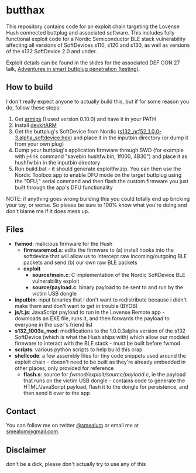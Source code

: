 # butthax

This repository contains code for an exploit chain targeting the Lovense Hush connected buttplug and associated software. This includes fully functional exploit code for a Nordic Semiconductor BLE stack vulnerability affecting all versions of SoftDevices s110, s120 and s130, as well as versions of the s132 SoftDevice 2.0 and under.

Exploit details can be found in the slides for the associated DEF CON 27 talk, [Adventures in smart buttplug penetration (testing)](https://media.defcon.org/DEF%20CON%2027/DEF%20CON%2027%20presentations/DEFCON-27-smea-Adventures-in-smart-buttplug-penetration-testing.pdf).

## How to build

I don't really expect anyone to actually build this, but if for some reason you do, follow these steps:

1. Get [armips](https://github.com/Kingcom/armips/releases) (I used version 0.10.0) and have it in your PATH
2. Install [devkitARM](https://devkitpro.org/wiki/Getting_Started)
3. Get the buttplug's SoftDevice from Nordic ([s132_nrf52_1.0.0-3.alpha_softdevice.hex](https://www.nordicsemi.com/Software-and-Tools/Software/S132/Download#infotabs)) and place it in the inputbin directory (or dump it from your own plug)
4. Dump your buttplug's application firmware through SWD (for example with j-link command "savebin hushfw.bin, 1f000, 4B30") and place it as hushfw.bin in the inputbin directory
5. Run build.bat - it should generate exploitfw.zip. You can then use the Nordic Toolbox app to enable DFU mode on the target buttplug using the "DFU;" serial command and then flash the custom firmware you just built through the app's DFU functionality

NOTE: if anything goes wrong building this you could totally end up bricking your toy, or worse. So please be sure to 100% know what you're doing and don't blame me if it does mess up.

## Files

- **fwmod**: malicious firmware for the Hush
    - **firmwaremod.s**: edits the firmware to (a) install hooks into the softdevice that will allow us to intercept raw incoming/outgoing BLE packets and send (b) our own raw BLE packets
    - **exploit**
        - **source/main.c**: C implementation of the Nordic SoftDevice BLE vulnerability exploit
        - **source/payload.c**: binary payload to be sent to and run by the victim USB dongle
- **inputbin**: input binaries that i don't want to redistribute because i didn't make them and don't want to get in trouble (BYOB)
- **js/t.js**: JavaScript payload to run in the Lovense Remote app - downloads an EXE file, runs it, and then forwards the payload to everyone in the user's friend list
- **s132_1003a_mod**: modifications to the 1.0.0.3alpha version of the s132 SoftDevice (which is what the Hush ships with) which allow our modded firmware to interact with the BLE stack - must be built before fwmod
- **scripts**: various python scripts to help build this crap
- **shellcode**: a few assembly files for tiny code snippets used around the exploit chain - doesn't need to be built as they're already embedded in other places, only provided for reference
    - **flash.s**: source for *fwmod/exploit/source/payload.c*, ie the payload that runs on the victim USB dongle - contains code to generate the HTML/JavaScript payload, flash it to the dongle for persistence, and then send it over to the app

## Contact

You can follow me on twitter [@smealum](https://twitter.com/smealum) or email me at [smealum@gmail.com](mailto:smealum@gmail.com).

## Disclaimer

don't be a dick, please don't actually try to use any of this

